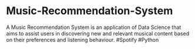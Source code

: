 # Music-Recommendation-System
A Music Recommendation System is an application of Data Science that aims to assist users in discovering new and relevant musical content based on their preferences and listening behaviour.
#Spotify #Python 
